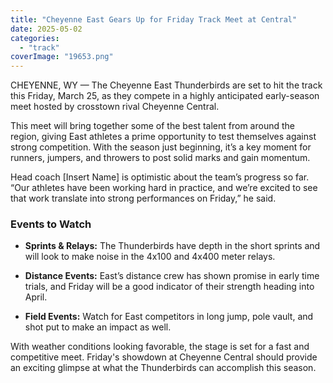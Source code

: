 ```yaml
---
title: "Cheyenne East Gears Up for Friday Track Meet at Central"
date: 2025-05-02
categories: 
  - "track"
coverImage: "19653.png"
---
```


CHEYENNE, WY — The Cheyenne East Thunderbirds are set to hit the track this Friday, March 25, as they compete in a highly anticipated early-season meet hosted by crosstown rival Cheyenne Central.

This meet will bring together some of the best talent from around the region, giving East athletes a prime opportunity to test themselves against strong competition. With the season just beginning, it’s a key moment for runners, jumpers, and throwers to post solid marks and gain momentum.

Head coach \[Insert Name\] is optimistic about the team’s progress so far. “Our athletes have been working hard in practice, and we’re excited to see that work translate into strong performances on Friday,” he said.

### Events to Watch

- **Sprints & Relays:** The Thunderbirds have depth in the short sprints and will look to make noise in the 4x100 and 4x400 meter relays.
    
- **Distance Events:** East’s distance crew has shown promise in early time trials, and Friday will be a good indicator of their strength heading into April.
    
- **Field Events:** Watch for East competitors in long jump, pole vault, and shot put to make an impact as well.
    

With weather conditions looking favorable, the stage is set for a fast and competitive meet. Friday's showdown at Cheyenne Central should provide an exciting glimpse at what the Thunderbirds can accomplish this season.
